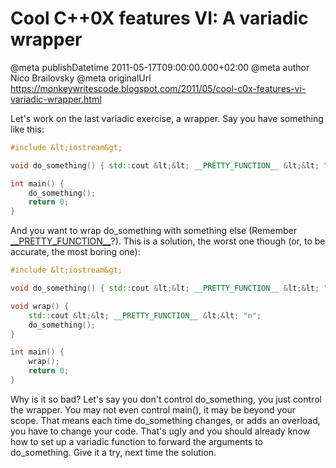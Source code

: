 # Cool C++0X features VI: A variadic wrapper

@meta publishDatetime 2011-05-17T09:00:00.000+02:00
@meta author Nico Brailovsky
@meta originalUrl https://monkeywritescode.blogspot.com/2011/05/cool-c0x-features-vi-variadic-wrapper.html

Let's work on the last variadic exercise, a wrapper. Say you have something like this:

```c++
#include &lt;iostream&gt;

void do_something() { std::cout &lt;&lt; __PRETTY_FUNCTION__ &lt;&lt; "n"; }

int main() {
	do_something();
	return 0;
}
```

And you want to wrap do\_something with something else (Remember [\_\_PRETTY\_FUNCTION\_\_](/blog_md/2010/0622_Cprettyfunctions.md)?). This is a solution, the worst one though (or, to be accurate, the most boring one):

```c++
#include &lt;iostream&gt;

void do_something() { std::cout &lt;&lt; __PRETTY_FUNCTION__ &lt;&lt; "n"; }

void wrap() {
	std::cout &lt;&lt; __PRETTY_FUNCTION__ &lt;&lt; "n";
	do_something();
}

int main() {
	wrap();
	return 0;
}
```

Why is it so bad? Let's say you don't control do\_something, you just control the wrapper. You may not even control main(), it may be beyond your scope. That means each time do\_something changes, or adds an overload, you have to change your code. That's ugly and you should already know how to set up a variadic function to forward the arguments to do\_something. Give it a try, next time the solution.

